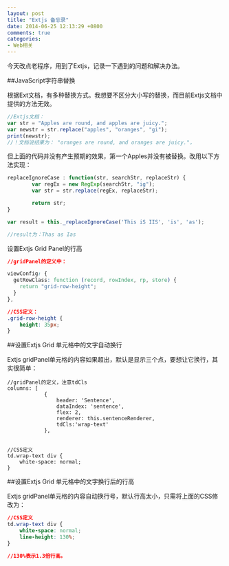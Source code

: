 ```yaml
---
layout: post
title: "Extjs 备忘录"
date: 2014-06-25 12:13:29 +0800
comments: true
categories: 
- Web相关
---
```


今天改点老程序，用到了Extjs，记录一下遇到的问题和解决办法。

<!--more-->

##JavaScript字符串替换

根据Ext文档，有多种替换方式。我想要不区分大小写的替换，而目前Extjs文档中提供的方法无效。

```javascript
//Extjs文档：
var str = "Apples are round, and apples are juicy.";
var newstr = str.replace("apples", "oranges", "gi");
print(newstr);
//！文档说结果为： "oranges are round, and oranges are juicy."， 
```

但上面的代码并没有产生预期的效果，第一个Apples并没有被替换。改用以下方法实现：

```javascript
replaceIgnoreCase : function(str, searchStr, replaceStr) {
        var regEx = new RegExp(searchStr, "ig");
        var str = str.replace(regEx, replaceStr);

        return str;
}

var result = this._replaceIgnoreCase('This iS IIS', 'is', 'as'); 

//result为：Thas as Ias
```

设置Extjs Grid Panel的行高

```css
//gridPanel的定义中：

viewConfig: {                               
  getRowClass: function (record, rowIndex, rp, store) {
    return "grid-row-height";
  }
},

//CSS定义：
.grid-row-height {
    height: 35px;
}
```

##设置Extjs Grid 单元格中的文字自动换行

Extjs gridPanel单元格的内容如果超出，默认是显示三个点，要想让它换行，其实很简单：

```
//gridPanel的定义，注意tdCls
columns: [
            {
                header: 'Sentence',
                dataIndex: 'sentence',
                flex: 2,
                renderer: this.sentenceRenderer,
                tdCls:'wrap-text'
            },    


//CSS定义
td.wrap-text div {
    white-space: normal;
}
```

##设置Extjs Grid 单元格中的文字换行后的行高

Extjs gridPanel单元格的内容自动换行号，默认行高太小，只需将上面的CSS修改为：

```css
//CSS定义
td.wrap-text div {
    white-space: normal;
    line-height: 130%;
}

//130%表示1.3倍行高。
```
